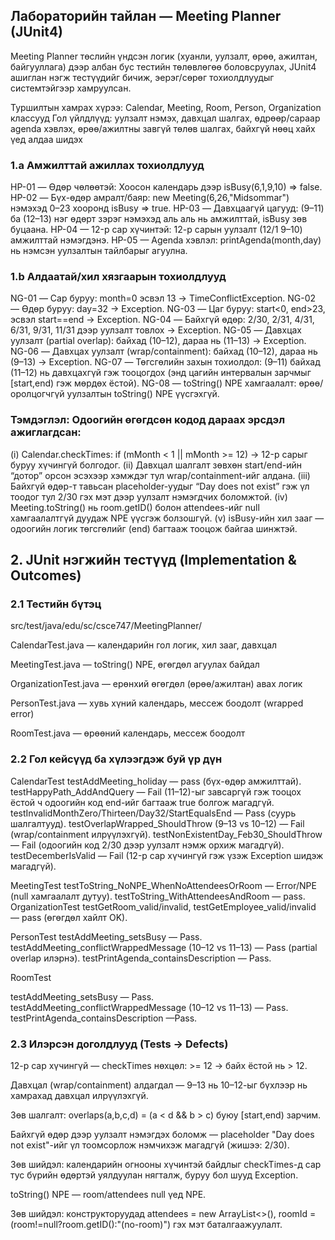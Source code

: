 ##  Лабораторийн тайлан — Meeting Planner (JUnit4)
Meeting Planner төслийн үндсэн логик (хуанли, уулзалт, өрөө, ажилтан, байгууллага) дээр албан бус тестийн төлөвлөгөө боловсруулах, JUnit4 ашиглан нэгж тестүүдийг бичиж, эерэг/сөрөг тохиолдлуудыг системтэйгээр хамруулсан. 

Туршилтын хамрах хүрээ:
Calendar, Meeting, Room, Person, Organization классууд
Гол үйлдлүүд: уулзалт нэмэх, давхцал шалгах, өдрөөр/сараар agenda хэвлэх, өрөө/ажилтны завгүй төлөв шалгах, байхгүй нөөц хайх үед алдаа шидэх

### 1.a Амжилттай ажиллах тохиолдлууд

HP-01 — Өдөр чөлөөтэй: Хоосон календарь дээр isBusy(6,1,9,10) ⇒ false.
HP-02 — Бүх-өдөр амралт/баяр: new Meeting(6,26,"Midsommar") нэмэхэд 0–23 хооронд isBusy ⇒ true.
HP-03 — Давхцаагүй цагууд: (9–11) ба (12–13) нэг өдөрт зэрэг нэмэхэд аль аль нь амжилттай, isBusy зөв буцаана.
HP-04 — 12-р сар хүчинтэй: 12-р сарын уулзалт (12/1 9–10) амжилттай нэмэгдэнэ.
HP-05 — Agenda хэвлэл: printAgenda(month,day) нь нэмсэн уулзалтын тайлбарыг агуулна.

### 1.b Алдаатай/хил хязгаарын тохиолдлууд

NG-01 — Сар буруу: month=0 эсвэл 13 → TimeConflictException.
NG-02 — Өдөр буруу: day=32 → Exception.
NG-03 — Цаг буруу: start<0, end>23, эсвэл start==end → Exception.
NG-04 — Байхгүй өдөр: 2/30, 2/31, 4/31, 6/31, 9/31, 11/31 дээр уулзалт товлох → Exception.
NG-05 — Давхцах уулзалт (partial overlap): байхад (10–12), дараа нь (11–13) → Exception.
NG-06 — Давхцах уулзалт (wrap/containment): байхад (10–12), дараа нь (9–13) → Exception.
NG-07 — Төгсгөлийн захын тохиолдол: (9–11) байхад (11–12) нь давхцахгүй гэж тооцогдох (энд цагийн интервалын зарчмыг [start,end) гэж мөрдөх ёстой).
NG-08 — toString() NPE хамгаалалт: өрөө/оролцогчгүй уулзалтын toString() NPE үүсгэхгүй.

### Тэмдэглэл: Одоогийн өгөгдсөн кодод дараах эрсдэл ажиглагдсан:
(i) Calendar.checkTimes: if (mMonth < 1 || mMonth >= 12) → 12-р сарыг буруу хүчингүй болгодог.
(ii) Давхцал шалгалт зөвхөн start/end-ийн “дотор” орсон эсэхээр хэмждэг тул wrap/containment-ийг алдана.
(iii) Байхгүй өдөр-т тавьсан placeholder-уудыг “Day does not exist” гэж үл тоодог тул 2/30 гэх мэт дээр уулзалт нэмэгдчих боломжтой.
(iv) Meeting.toString() нь room.getID() болон attendees-ийг null хамгаалалтгүй дуудаж NPE үүсгэж болзошгүй.
(v) isBusy-ийн хил зааг — одоогийн логик төгсгөлийг (end) багтааж тооцож байгаа шинжтэй.

## 2. JUnit нэгжийн тестүүд (Implementation & Outcomes)
### 2.1 Тестийн бүтэц

src/test/java/edu/sc/csce747/MeetingPlanner/

CalendarTest.java — календарийн гол логик, хил зааг, давхцал

MeetingTest.java — toString() NPE, өгөгдөл агуулах байдал

OrganizationTest.java — ерөнхий өгөгдөл (өрөө/ажилтан) авах логик

PersonTest.java — хувь хүний календарь, мессеж боодолт (wrapped error)

RoomTest.java — өрөөний календарь, мессеж боодолт

### 2.2 Гол кейсүүд ба хүлээгдэж буй үр дүн

CalendarTest
testAddMeeting_holiday — pass (бүх-өдөр амжилттай).
testHappyPath_AddAndQuery — Fail (11–12)-ыг завсаргүй гэж тооцох ёстой ч одоогийн код end-ийг багтааж true болгож магадгүй.
testInvalidMonthZero/Thirteen/Day32/StartEqualsEnd — Pass (суурь шалгалтууд).
testOverlapWrapped_ShouldThrow (9–13 vs 10–12) — Fail (wrap/containment илрүүлэхгүй).
testNonExistentDay_Feb30_ShouldThrow — Fail (одоогийн код 2/30 дээр уулзалт нэмж орхиж магадгүй).
testDecemberIsValid — Fail (12-р сар хүчингүй гэж үзэж Exception шидэж магадгүй).

MeetingTest
testToString_NoNPE_WhenNoAttendeesOrRoom — Error/NPE (null хамгаалалт дутуу).
testToString_WithAttendeesAndRoom — pass.
OrganizationTest
testGetRoom_valid/invalid, testGetEmployee_valid/invalid — pass (өгөгдөл хайлт OK).


PersonTest
testAddMeeting_setsBusy — Pass.
testAddMeeting_conflictWrappedMessage (10–12 vs 11–13) — Pass (partial overlap илэрнэ).
testPrintAgenda_containsDescription — Pass.

RoomTest

testAddMeeting_setsBusy — Pass.
testAddMeeting_conflictWrappedMessage (10–12 vs 11–13) —  Pass.
testPrintAgenda_containsDescription —Pass.
### 2.3 Илэрсэн доголдлууд (Tests → Defects)

12-р сар хүчингүй — checkTimes нөхцөл: >= 12 → байх ёстой нь > 12.

Давхцал (wrap/containment) алдагдал — 9–13 нь 10–12-ыг бүхлээр нь хамрахад давхцал илрүүлэхгүй.

Зөв шалгалт: overlaps(a,b,c,d) = (a < d && b > c) буюу [start,end) зарчим.

Байхгүй өдөр дээр уулзалт нэмэгдэх боломж — placeholder "Day does not exist"-ийг үл тоомсорлож нэмчихэж магадгүй (жишээ: 2/30).

Зөв шийдэл: календарийн огнооны хүчинтэй байдлыг checkTimes-д сар тус бүрийн өдөртэй уялдуулан нягталж, буруу бол шууд Exception.

toString() NPE — room/attendees null үед NPE.

Зөв шийдэл: конструкторуудад attendees = new ArrayList<>(), roomId = (room!=null?room.getID():"(no-room)") гэх мэт баталгаажуулалт.
